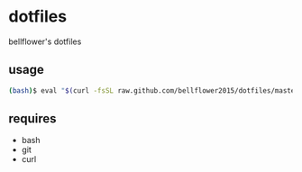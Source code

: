 # dotfiles
bellflower's dotfiles

## usage
```bash
(bash)$ eval "$(curl -fsSL raw.github.com/bellflower2015/dotfiles/master/setup.bash)"
```

## requires
- bash
- git
- curl
